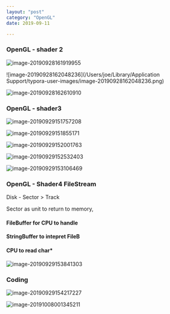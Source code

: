 ```yaml
---
layout: "post"
category: "OpenGL"
date: 2019-09-11

---
```


### 

### OpenGL - shader 2

![image-20190928161919955](https://tva1.sinaimg.cn/large/006y8mN6gy1g7fb0l120zj312k0fdgzh.jpg)

![image-20190928162048236](/Users/joe/Library/Application Support/typora-user-images/image-20190928162048236.png)

![image-20190928162610910](https://tva1.sinaimg.cn/large/006y8mN6gy1g7fb7mqsisj30qe097tgb.jpg)

### OpenGL - shader3

![image-20190929151757208](https://tva1.sinaimg.cn/large/006y8mN6gy1g7gev3sadrj30of0pqk4p.jpg)

![image-20190929151855171](https://tva1.sinaimg.cn/large/006y8mN6gy1g7gevyp1egj30ij0ojwj6.jpg)

![image-20190929152001763](https://tva1.sinaimg.cn/large/006y8mN6gy1g7gex435gtj30g60nan19.jpg)

![image-20190929152532403](https://tva1.sinaimg.cn/large/006y8mN6gy1g7gf2uiqehj30gw02g74y.jpg)

![image-20190929153106469](https://tva1.sinaimg.cn/large/006y8mN6gy1g7gfamm1epj30nx02tmy4.jpg)

### OpenGL - Shader4 FileStream

Disk - Sector > Track

Sector as unit to return to memory, 

#### FileBuffer for CPU to handle

#### StringBuffer to intepret FileB

#### CPU to read char*

![image-20190929153841303](https://tva1.sinaimg.cn/large/006y8mN6gy1g7gfgkdj9dj30mo0diq78.jpg)

### Coding

![image-20190929154217227](https://tva1.sinaimg.cn/large/006y8mN6gy1g7gfkbettaj30h40fcdl2.jpg)

![image-20191008001345211](https://tva1.sinaimg.cn/large/006y8mN6ly1g7q3asksbgj30me0m47gn.jpg)